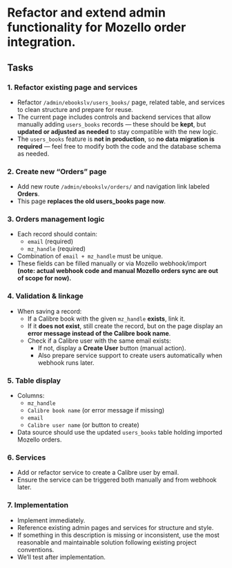 # Refactor and extend admin functionality for Mozello order integration.

## Tasks

### 1. Refactor existing page and services
- Refactor `/admin/ebookslv/users_books/` page, related table, and services to clean structure and prepare for reuse.
- The current page includes controls and backend services that allow manually adding `users_books` records — these should be **kept**, but **updated or adjusted as needed** to stay compatible with the new logic.
- The `users_books` feature is **not in production**, so **no data migration is required** — feel free to modify both the code and the database schema as needed.

### 2. Create new “Orders” page
- Add new route `/admin/ebookslv/orders/` and navigation link labeled **Orders**.
- This page **replaces the old users_books page now**.

### 3. Orders management logic
- Each record should contain:
  - `email` (required)
  - `mz_handle` (required)
- Combination of `email + mz_handle` must be unique.
- These fields can be filled manually or via Mozello webhook/import **(note: actual webhook code and manual Mozello orders sync are out of scope for now).**

### 4. Validation & linkage
- When saving a record:
  - If a Calibre book with the given `mz_handle` **exists**, link it.
  - If it **does not exist**, still create the record, but on the page display an **error message instead of the Calibre book name**.
  - Check if a Calibre user with the same email exists:
    - If not, display a **Create User** button (manual action).
    - Also prepare service support to create users automatically when webhook runs later.

### 5. Table display
- Columns:
  - `mz_handle`
  - `Calibre book name` (or error message if missing)
  - `email`
  - `Calibre user name` (or button to create)
- Data source should use the updated `users_books` table holding imported Mozello orders.

### 6. Services
- Add or refactor service to create a Calibre user by email.
- Ensure the service can be triggered both manually and from webhook later.

### 7. Implementation
- Implement immediately.
- Reference existing admin pages and services for structure and style.
- If something in this description is missing or inconsistent, use the most reasonable and maintainable solution following existing project conventions.
- We’ll test after implementation.
